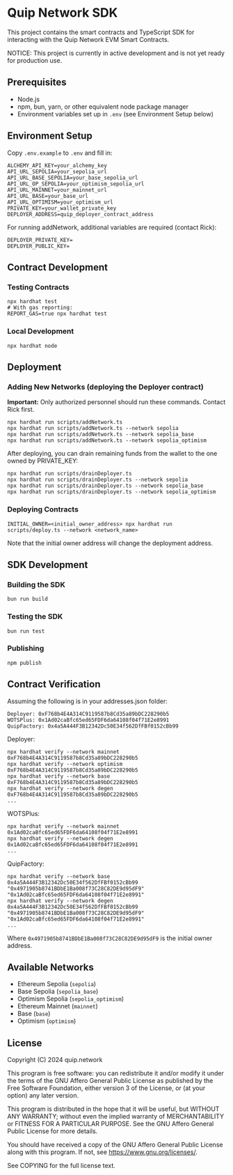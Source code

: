 # Quip Network SDK

This project contains the smart contracts and TypeScript SDK for interacting with the Quip Network EVM Smart Contracts.

NOTICE: This project is currently in active development and is not yet ready for production use.

## Prerequisites

- Node.js
- npm, bun, yarn, or other equivalent node package manager
- Environment variables set up in `.env` (see Environment Setup below)

## Environment Setup

Copy `.env.example` to `.env` and fill in:
```shell
ALCHEMY_API_KEY=your_alchemy_key
API_URL_SEPOLIA=your_sepolia_url
API_URL_BASE_SEPOLIA=your_base_sepolia_url
API_URL_OP_SEPOLIA=your_optimism_sepolia_url
API_URL_MAINNET=your_mainnet_url
API_URL_BASE=your_base_url
API_URL_OPTIMISM=your_optimism_url
PRIVATE_KEY=your_wallet_private_key
DEPLOYER_ADDRESS=quip_deployer_contract_address
```

For running addNetwork, additional variables are required (contact Rick):
```shell
DEPLOYER_PRIVATE_KEY=
DEPLOYER_PUBLIC_KEY=
```

## Contract Development

### Testing Contracts
```shell
npx hardhat test
# With gas reporting:
REPORT_GAS=true npx hardhat test
```

### Local Development
```shell
npx hardhat node
```

## Deployment

### Adding New Networks (deploying the Deployer contract)
**Important:** Only authorized personnel should run these commands. Contact Rick first.
```shell
npx hardhat run scripts/addNetwork.ts
npx hardhat run scripts/addNetwork.ts --network sepolia
npx hardhat run scripts/addNetwork.ts --network sepolia_base
npx hardhat run scripts/addNetwork.ts --network sepolia_optimism
```

After deploying, you can drain remaining funds from the wallet to the one owned by PRIVATE_KEY:

```shell
npx hardhat run scripts/drainDeployer.ts
npx hardhat run scripts/drainDeployer.ts --network sepolia
npx hardhat run scripts/drainDeployer.ts --network sepolia_base
npx hardhat run scripts/drainDeployer.ts --network sepolia_optimism
```

### Deploying Contracts
```shell
INITIAL_OWNER=<initial_owner_address> npx hardhat run scripts/deploy.ts --network <network_name>
```

Note that the initial owner address will change the deployment address. 

## SDK Development

### Building the SDK
```shell
bun run build
```

### Testing the SDK
```shell
bun run test
```

### Publishing
```shell
npm publish
```

## Contract Verification

Assuming the following is in your addresses.json folder: 

```
Deployer: 0xF768b4E4A314C9119587b8Cd35a89bDC228290b5
WOTSPlus: 0x1Ad02caBfc65ed65FDF6da64108f04f71E2e8991
QuipFactory: 0x4a5A444F3B12342Dc50E34f562DfFBf0152cBb99
```

Deployer:

```
npx hardhat verify --network mainnet 0xF768b4E4A314C9119587b8Cd35a89bDC228290b5
npx hardhat verify --network optimism 0xF768b4E4A314C9119587b8Cd35a89bDC228290b5
npx hardhat verify --network base 0xF768b4E4A314C9119587b8Cd35a89bDC228290b5
npx hardhat verify --network degen 0xF768b4E4A314C9119587b8Cd35a89bDC228290b5
...
```

WOTSPlus:

```
npx hardhat verify --network mainnet 0x1Ad02caBfc65ed65FDF6da64108f04f71E2e8991
npx hardhat verify --network degen 0x1Ad02caBfc65ed65FDF6da64108f04f71E2e8991
...
```

QuipFactory:

```
npx hardhat verify --network base 0x4a5A444F3B12342Dc50E34f562DfFBf0152cBb99 "0x4971905b8741BDbE1Ba008f73C28C82DE9d95dF9" "0x1Ad02caBfc65ed65FDF6da64108f04f71E2e8991"
npx hardhat verify --network degen 0x4a5A444F3B12342Dc50E34f562DfFBf0152cBb99 "0x4971905b8741BDbE1Ba008f73C28C82DE9d95dF9" "0x1Ad02caBfc65ed65FDF6da64108f04f71E2e8991"
...
```

Where `0x4971905b8741BDbE1Ba008f73C28C82DE9d95dF9` is the initial owner address.

## Available Networks

- Ethereum Sepolia (`sepolia`)
- Base Sepolia (`sepolia_base`)
- Optimism Sepolia (`sepolia_optimism`)
- Ethereum Mainnet (`mainnet`)
- Base (`base`)
- Optimism (`optimism`)


## License

Copyright (C) 2024 quip.network

This program is free software: you can redistribute it and/or modify
it under the terms of the GNU Affero General Public License as published by
the Free Software Foundation, either version 3 of the License, or
(at your option) any later version.

This program is distributed in the hope that it will be useful,
but WITHOUT ANY WARRANTY; without even the implied warranty of
MERCHANTABILITY or FITNESS FOR A PARTICULAR PURPOSE. See the
GNU Affero General Public License for more details.

You should have received a copy of the GNU Affero General Public License
along with this program. If not, see <https://www.gnu.org/licenses/>.

See COPYING for the full license text.
